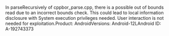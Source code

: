 In parseRecursively of cppbor_parse.cpp, there is a possible out of bounds read due to an incorrect bounds check. This could lead to local information disclosure with System execution privileges needed. User interaction is not needed for exploitation.Product: AndroidVersions: Android-12LAndroid ID: A-192743373
